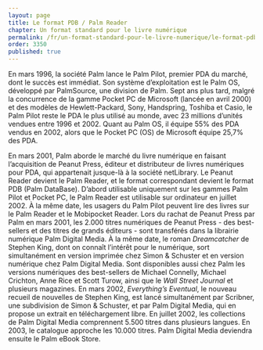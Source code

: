```yaml
---
layout: page
title: Le format PDB / Palm Reader
chapter: Un format standard pour le livre numérique
permalink: /fr/un-format-standard-pour-le-livre-numerique/le-format-pdb/
order: 3350
published: true
---
```

<p>En mars 1996, la société Palm lance le Palm Pilot, premier PDA du marché, dont le succès est immédiat. Son système d’exploitation est le Palm OS, développé par PalmSource, une division de Palm. Sept ans plus tard, malgré la concurrence de la gamme Pocket PC de Microsoft (lancée en avril 2000) et des modèles de Hewlett-Packard, Sony, Handspring, Toshiba et Casio, le Palm Pilot reste le PDA le plus utilisé au monde, avec 23 millions d’unités vendues entre 1996 et 2002. Quant au Palm OS, il équipe 55% des PDA vendus en 2002, alors que le Pocket PC (OS) de Microsoft équipe 25,7% des PDA.</p>

<p>En mars 2001, Palm aborde le marché du livre numérique en faisant l’acquisition de Peanut Press, éditeur et distributeur de livres numériques pour PDA, qui appartenait jusque-là à la société netLibrary. Le Peanut Reader devient le Palm Reader, et le format correspondant devient le format PDB (Palm DataBase). D’abord utilisable uniquement sur les gammes Palm Pilot et Pocket PC, le Palm Reader est utilisable sur ordinateur en juillet 2002. À la même date, les usagers du Palm Pilot peuvent lire des livres sur le Palm Reader et le Mobipocket Reader. Lors du rachat de Peanut Press par Palm en mars 2001, les 2.000 titres numériques de Peanut Press - des best-sellers et des titres de grands éditeurs - sont transférés dans la librairie numérique Palm Digital Media. À la même date, le roman <em>Dreamcatcher</em> de Stephen King, dont on connaît l’intérêt pour le numérique, sort simultanément en version imprimée chez Simon &amp; Schuster et en version numérique chez Palm Digital Media. Sont disponibles aussi chez Palm les versions numériques des best-sellers de Michael Connelly, Michael Crichton, Anne Rice et Scott Turow, ainsi que le <em>Wall Street Journal</em> et plusieurs magazines. En mars 2002, <em>Everything’s Eventual</em>, le nouveau recueil de nouvelles de Stephen King, est lancé simultanément par Scribner, une subdivision de Simon &amp; Schuster, et par Palm Digital Media, qui en propose un extrait en téléchargement libre. En juillet 2002, les collections de Palm Digital Media comprennent 5.500 titres dans plusieurs langues. En 2003, le catalogue approche les 10.000 titres. Palm Digital Media deviendra ensuite le Palm eBook Store.</p>